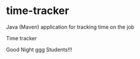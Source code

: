 # time-tracker
Java (Maven) application for tracking time on the job

Time tracker

Good Night ggg Students!!!
